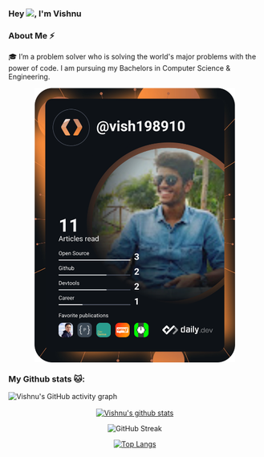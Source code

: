 ### Hey <img src="https://github.com/TheDudeThatCode/TheDudeThatCode/blob/master/Assets/Hi.gif" width="29px">, I'm Vishnu

### About Me ⚡

🎓 I’m a problem solver who is solving the world's major problems with the power of code. I am pursuing my Bachelors in Computer Science & Engineering. </br>

<div align="center">
<a href="https://app.daily.dev/DailyDevTips"><img align="center" src="https://github.com/vish198910/vish198910/blob/master/devcard.svg" width="400" alt="Vishnu Sharma's Dev Card"/></a>
</div>

### My Github stats 🐱:
![Vishnu's GitHub activity graph](https://activity-graph.herokuapp.com/graph?username=vish198910&theme=react-dark&hide_border=true&area=true&line=39FF14&color=39FF14)

<div align="center">
<a href="https://github.com/vish198910">
 <img align="center" src="https://github-readme-stats.vercel.app/api?username=vish198910&show_icons=true&color=39FF14&theme=chartreuse-dark&line_height=27&title_color=39FF14&bg_color=000000&hide_border=1" alt="Vishnu's github stats"/>
</a>

![GitHub Streak](https://github-readme-streak-stats.herokuapp.com?user=vish198910&theme=great-gatsby&hide_border=true&sideNums=2EDDD5&background=000000&ring=1CC6DD&border=DD2727&currStreakNum=2ACBDD)

[![Top Langs](https://github-readme-stats.vercel.app/api/top-langs/?username=vish198910&layout=compact&text_color=daf7dc&bg_color=000000)](https://github.com/vish198910/github-readme-stats)
 </div>
